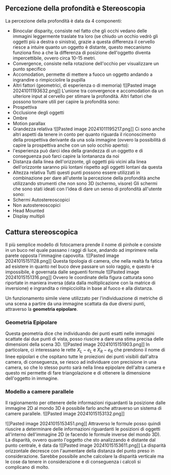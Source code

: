 ## Percezione della profondità e Stereoscopia
La percezione della profondità è data da 4 componenti:
- Binocular disparity, consiste nel fatto che gli occhi vedano delle immagini leggermente traslate tra loro (se chiudo un occhio vedrò gli oggetti più a destra o sinistra), grazie a questa differenza il cervello riesce a intuire quanto un oggetto è distante, questo meccanismo funziona fino a che la differenza di posizione dell'oggetto diventa impercettibile, ovvero circa 10-15 metri.
- Convergence, consiste nella rotazione dell'occhio per visualizzare un punto specifico
- Accomodation, permette di mettere a fuoco un oggetto andando a ingrandire o rimpicciolire la pupilla
- Altri fattori (geometrici, di esperienza o di memoria)
![[Pasted image 20241011193632.png]]
L'unione tra convergence e accomodation da un ulteriore input al cervello per stimare la profondità.
Altri fattori che possono tornare utili per capire la profondità sono:
- Prospettiva
- Occlusione degli oggetti
- Ombre
- Motion parallax
- Grandezza relativa
![[Pasted image 20241011195217.png]]
Ci sono anche altri aspetti da tenere in conto per quanto riguarda il riconoscimento della prospettiva derivante da una sola immagine (ovvero la possibilità di capire la prospettiva anche con un solo occhio aperto):
- l'esperienza può darci idea della grandezza di un oggetto e di conseguenza può farci capire la lontananza da noi
- Distanza dalla linea dell'orizzonte, gli oggetti più vicini alla linea dell'orizzonte saranno più lontani rispetto agli oggetti lontani da questa
- Altezza relativa
Tutti questi punti possono essere utilizzati in combinazione per dare all'utente la percezione della profondità anche utilizzando strumenti che non sono 3D (schermo, visore)
Gli schermi che sono stati ideati con l'idea di dare un senso di profondità all'utente sono:
- Schermi Autostereoscopici
- Non autostereoscopici
- Head Mounted
- Display multipli
## Cattura stereoscopica
Il più semplice modello di fotocamera prende il nome di pinhole e consiste in un buco nel quale passano i raggi di luce, andando ad imprimere nella parete opposta l'immagine capovolta.
![[Pasted image 20241015151128.png]]
Questa tipologia di camera, che nella realtà fa fatica ad esistere in quanto nel buco deve passare un solo raggio, e questo è impossibile, è governata dalle seguenti formule
![[Pasted image 20241015151316.png]]
Ovvero le coordinate della figura catturata sono riportate in maniera inversa (data dalla moltiplicazione con la matrice di inversione) e ingrandita o rimpicciolita in base al fuoco e alla distanza.

Un funzionamento simile viene utilizzato per l'individuazione di metriche di una scena a partire da una immagine scattata da due diversi punti, attraverso la **geometria epipolare**.
### Geometria Epipolare
Questa geometria dice che individuando dei punti esatti nelle immagini scattate dai due punti di vista, posso riuscire a dare una stima precisa delle dimensioni della scena 3D.
![[Pasted image 20241015151903.png]]
In particolare, ci interessano le rette $X_L - e_L$ e $X_R-e_R$ che prendono il nome di linee epipolari e che ospitano tutte le proiezioni dei punti visibili dall'altra camera, di conseguenza, se riesco ad individuare con precisione in una camera, so che lo stesso punto sarà nella linea epipolare dell'altra camera e questo mi permette di fare triangolazione e di ottenere la dimensione dell'oggetto in immagine.
### Modello a camere parallele
Il ragionamento per ottenere delle informazioni riguardanti la posizione dalle immagine 2D al mondo 3D è possibile farlo anche attraverso un sistema di camere parallele.
![[Pasted image 20241015153132.png]]

![[Pasted image 20241015153451.png]]
Attraverso le formule posso quindi riuscire a determinare delle informazioni riguardanti le posizioni di oggetti all'interno dell'immagine 2D (e facendo le formule inverse del mondo 3D).
La disparità, ovvero quanto l'oggetto che sto analizzando è distante dal punto centrale, è data da 
![[Pasted image 20241015153611.png]]
La disparità orizzontale decresce con l'aumentare della distanza del punto preso in considerazione.
Sarebbe possibile anche calcolare la disparità verticale ma le cose da tenere in considerazione e di conseguenza i calcoli si complicano di molto.